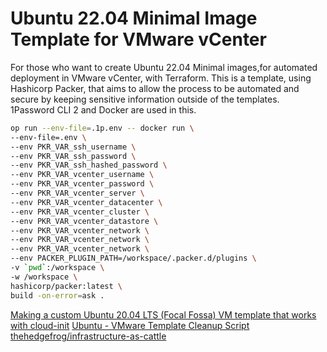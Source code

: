 # Ubuntu 22.04 Minimal Image Template for VMware vCenter

For those who want to create Ubuntu 22.04 Minimal images,for automated deployment in VMware vCenter, with Terraform.
This is a template, using Hashicorp Packer, that aims to allow the process to be automated and secure by keeping sensitive information outside of the templates.
1Password CLI 2 and Docker are used in this.

```sh
op run --env-file=.1p.env -- docker run \
--env-file=.env \
--env PKR_VAR_ssh_username \
--env PKR_VAR_ssh_password \
--env PKR_VAR_ssh_hashed_password \
--env PKR_VAR_vcenter_username \
--env PKR_VAR_vcenter_password \
--env PKR_VAR_vcenter_server \
--env PKR_VAR_vcenter_datacenter \
--env PKR_VAR_vcenter_cluster \
--env PKR_VAR_vcenter_datastore \
--env PKR_VAR_vcenter_network \
--env PKR_VAR_vcenter_network \
--env PKR_VAR_vcenter_network \
--env PACKER_PLUGIN_PATH=/workspace/.packer.d/plugins \
-v `pwd`:/workspace \
-w /workspace \
hashicorp/packer:latest \
build -on-error=ask .
```

[Making a custom Ubuntu 20.04 LTS (Focal Fossa) VM template that works with cloud-init](https://medium.com/@dsykes012/making-a-custom-ubuntu-20-04-lts-focal-fossa-vm-template-that-works-with-cloud-init-2cfffb6783b4)
[Ubuntu - VMware Template Cleanup Script](https://everythingshouldbevirtual.com/virtualization/ubuntu-vmware-template-cleanup-script/)
[thehedgefrog/infrastructure-as-cattle](https://github.com/thehedgefrog/infrastructure-as-cattle/tree/main)
